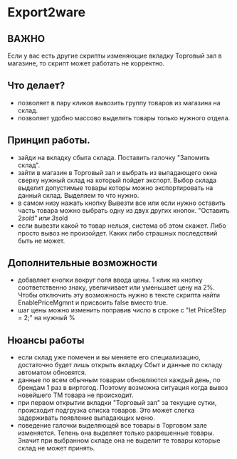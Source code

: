 # Export2ware

## ВАЖНО
Если у вас есть другие скрипты изменяющие вкладку Торговый зал в магазине, то скрипт может работать не корректно.

## Что делает?
* позволяет в пару кликов вывозить группу товаров из магазина на склад.
* позволяет удобно массово выделять товары только нужного отдела.

## Принцип работы.
- зайди на вкладку сбыта склада. Поставить галочку "Запомить склад".
- зайти в магазин в Торговый зал и выбрать из выпадающего окна сверху нужный склад на который пойдет экспорт. Выбор склада выделит допустимые товары которы можно экспортировать на данный склад. Выделяем то что нужно.
- в самом низу нажать кнопку Вывезти все или если нужно оставить часть товара можно выбрать одну из двух других кнопок. "Оставить 2*sold" или 3*sold 
- если вывезти какой то товар нельзя, система об этом скажет. Либо просто вывоз не произойдет. Каких либо страшных последствий быть не может.

## Дополнительные возможности
* добавляет кнопки вокруг поля ввода цены. 1 клик на кнопку соответственно знаку, увеличивает или уменьшает цену на 2%. Чтобы отключить эту возможность нужно в тексте скрипта найти EnablePriceMgmnt и присвоить false вместо true.
* шаг цены можно изменить поправив число в строке с "let PriceStep = 2;" на нужный %

## Нюансы работы
* если склад уже помечен и вы меняете его специализацию, достаточно будет лишь открыть вкладку Сбыт и данные по складу автоматом обновятся.
* данные по всем обычным товарам обновляются каждый день, по брендам 1 раз в виртогод. Поэтому возможна ситуация когда вывоз новейшего ТМ товара не происходит.
* при первом открытии вкладки "Торговый зал" за текущие сутки, происходит подгрузка списка товаров. Это может слегка задерживать появление выпадающих меню.
* поведение галочки выделяющей все товары в Торговом зале изменяется. Тепень она выделяет только разрешенные товары. Значит при выбранном складе она не выделит те товары которые склад не может принять.
